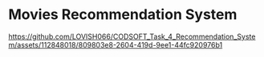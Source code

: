 # Movies Recommendation System
https://github.com/LOVISH066/CODSOFT_Task_4_Recommendation_System/assets/112848018/809803e8-2604-419d-9ee1-44fc920976b1
